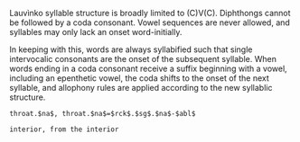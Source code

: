 Lauvìnko syllable structure is broadly limited to (C)V(C). Diphthongs cannot
be followed by a coda consonant. Vowel sequences are never allowed, and
syllables may only lack an onset word-initially. 

In keeping with this, words are always syllabified such that single
intervocalic consonants are the onset of the subsequent syllable.
When words ending in a coda consonant receive a suffix beginning with a
vowel, including an epenthetic vowel, the coda shifts to the onset of the next
syllable, and allophony rules are applied according to the new syllablic
structure.

```lv;frbna
throat.$na$, throat.$na$=$rck$.$sg$.$na$-$abl$

interior, from the interior
```
